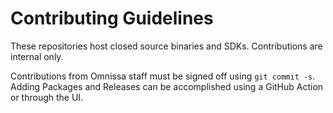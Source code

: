 # Contributing Guidelines

These repositories host closed source binaries and SDKs. Contributions are internal only.

Contributions from Omnissa staff must be signed off using `git commit -s`. Adding Packages and Releases can be accomplished using a GitHub Action or through the UI.
